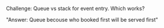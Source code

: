 Challenge: Queue vs stack for event entry. Which works?

"Answer: Queue becouse who booked first will be served first"